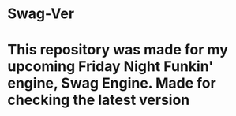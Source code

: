 # Swag-Ver

# This repository was made for my upcoming Friday Night Funkin' engine, Swag Engine. Made for checking the latest version
